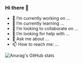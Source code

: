 ### Hi there 👋

- 🔭 I’m currently working on ...
- 🌱 I’m currently learning ...
- 👯 I’m looking to collaborate on ...
- 🤔 I’m looking for help with ...
- 💬 Ask me about ...
- 📫 How to reach me: ...  

![Anurag's GitHub stats](https://github-readme-stats.vercel.app/api?username=anuraghazra&show_icons=true&theme=radical)
